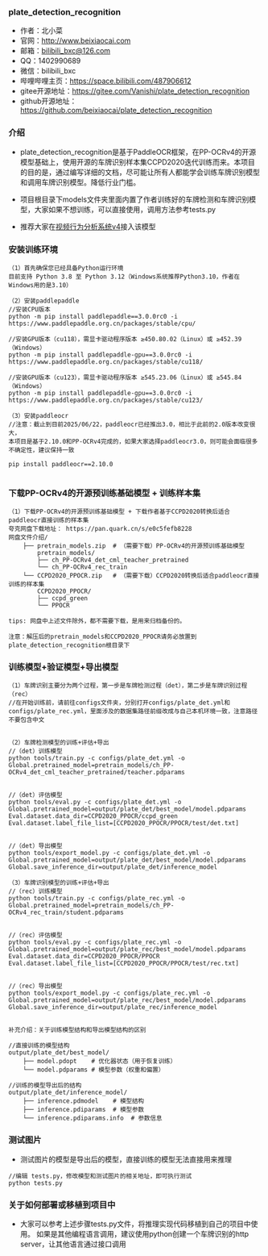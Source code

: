 ### plate_detection_recognition
* 作者：北小菜 
* 官网：http://www.beixiaocai.com
* 邮箱：bilibili_bxc@126.com
* QQ：1402990689
* 微信：bilibili_bxc
* 哔哩哔哩主页：https://space.bilibili.com/487906612
* gitee开源地址：https://gitee.com/Vanishi/plate_detection_recognition
* github开源地址：https://github.com/beixiaocai/plate_detection_recognition

### 介绍
* plate_detection_recognition是基于PaddleOCR框架，在PP-OCRv4的开源模型基础上，使用开源的车牌识别样本集CCPD2020迭代训练而来。本项目的目的是，通过编写详细的文档，尽可能让所有人都能学会训练车牌识别模型和调用车牌识别模型。降低行业门槛。

* 项目根目录下models文件夹里面内置了作者训练好的车牌检测和车牌识别模型，大家如果不想训练，可以直接使用，调用方法参考tests.py

* 推荐大家在[视频行为分析系统v4](https://gitee.com/Vanishi/xcms)接入该模型

### 安装训练环境
~~~
（1）首先确保您已经具备Python运行环境
目前支持 Python 3.8 至 Python 3.12（Windows系统推荐Python3.10，作者在Windows用的是3.10）

（2）安装paddlepaddle
//安装CPU版本
python -m pip install paddlepaddle==3.0.0rc0 -i https://www.paddlepaddle.org.cn/packages/stable/cpu/

//安装GPU版本（cu118），需显卡驱动程序版本 ≥450.80.02（Linux）或 ≥452.39（Windows）
python -m pip install paddlepaddle-gpu==3.0.0rc0 -i https://www.paddlepaddle.org.cn/packages/stable/cu118/

//安装GPU版本（cu123），需显卡驱动程序版本 ≥545.23.06（Linux）或 ≥545.84（Windows）
python -m pip install paddlepaddle-gpu==3.0.0rc0 -i https://www.paddlepaddle.org.cn/packages/stable/cu123/

（3）安装paddleocr
//注意：截止到目前2025/06/22，paddleocr已经推出3.0，相比于此前的2.0版本改变很大，
本项目是基于2.10.0和PP-OCRv4完成的，如果大家选择paddleocr3.0，则可能会面临很多不确定性，建议保持一致

pip install paddleocr==2.10.0


~~~

### 下载PP-OCRv4的开源预训练基础模型 + 训练样本集
~~~
（1）下载PP-OCRv4的开源预训练基础模型 + 下载作者基于CCPD2020转换后适合paddleocr直接训练的样本集
夸克网盘下载地址： https://pan.quark.cn/s/e0c5fefb8228
网盘文件介绍/
	├── pretrain_models.zip  # （需要下载）PP-OCRv4的开源预训练基础模型
		pretrain_models/
		├── ch_PP-OCRv4_det_cml_teacher_pretrained
		└── ch_PP-OCRv4_rec_train
    └── CCPD2020_PPOCR.zip   # （需要下载）CCPD2020转换后适合paddleocr直接训练的样本集
		CCPD2020_PPOCR/
		├── ccpd_green
		└── PPOCR 
		
tips: 网盘中上述文件除外，都不需要下载，是用来归档备份的。
	
注意：解压后的pretrain_models和CCPD2020_PPOCR请务必放置到plate_detection_recognition根目录下

~~~

### 训练模型+验证模型+导出模型
~~~
（1）车牌识别主要分为两个过程，第一步是车牌检测过程（det），第二步是车牌识别过程（rec）
//在开始训练前，请前往configs文件夹，分别打开configs/plate_det.yml和configs/plate_rec.yml，里面涉及的数据集路径前缀改成与自己本机环境一致，注意路径不要包含中文


（2）车牌检测模型的训练+评估+导出
//（det）训练模型
python tools/train.py -c configs/plate_det.yml -o Global.pretrained_model=pretrain_models/ch_PP-OCRv4_det_cml_teacher_pretrained/teacher.pdparams


//（det）评估模型
python tools/eval.py -c configs/plate_det.yml -o Global.pretrained_model=output/plate_det/best_model/model.pdparams Eval.dataset.data_dir=CCPD2020_PPOCR/ccpd_green Eval.dataset.label_file_list=[CCPD2020_PPOCR/PPOCR/test/det.txt]


//（det）导出模型
python tools/export_model.py -c configs/plate_det.yml -o Global.pretrained_model=output/plate_det/best_model/model.pdparams Global.save_inference_dir=output/plate_det/inference_model

（3）车牌识别模型的训练+评估+导出
//（rec）训练模型
python tools/train.py -c configs/plate_rec.yml -o Global.pretrained_model=pretrain_models/ch_PP-OCRv4_rec_train/student.pdparams


//（rec）评估模型
python tools/eval.py -c configs/plate_rec.yml -o Global.pretrained_model=output/plate_rec/best_model/model.pdparams Eval.dataset.data_dir=CCPD2020_PPOCR/PPOCR Eval.dataset.label_file_list=[CCPD2020_PPOCR/PPOCR/test/rec.txt]


//（rec）导出模型
python tools/export_model.py -c configs/plate_rec.yml -o Global.pretrained_model=output/plate_rec/best_model/model.pdparams Global.save_inference_dir=output/plate_rec/inference_model


补充介绍：关于训练模型结构和导出模型结构的区别

//直接训练的模型结构
output/plate_det/best_model/
    ├── model.pdopt    # 优化器状态（用于恢复训练）
    └── model.pdparams # 模型参数（权重和偏置）

//训练的模型导出后的结构
output/plate_det/inference_model/
    ├── inference.pdmodel    # 模型结构
    ├── inference.pdiparams  # 模型参数
    └── inference.pdiparams.info  # 参数信息

~~~

### 测试图片
* 测试图片的模型是导出后的模型，直接训练的模型无法直接用来推理
~~~
//编辑 tests.py，修改模型和测试图片的相关地址，即可执行测试
python tests.py

~~~

### 关于如何部署或移植到项目中

* 大家可以参考上述步骤tests.py文件，将推理实现代码移植到自己的项目中使用。 如果是其他编程语言调用，建议使用python创建一个车牌识别的http server，让其他语言通过接口调用